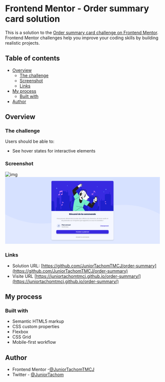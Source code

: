 # Frontend Mentor - Order summary card solution

This is a solution to the [Order summary card challenge on Frontend Mentor](https://www.frontendmentor.io/challenges/order-summary-component-QlPmajDUj). Frontend Mentor challenges help you improve your coding skills by building realistic projects.

## Table of contents

- [Overview](#overview)
  - [The challenge](#the-challenge)
  - [Screenshot](#screenshot)
  - [Links](#links)
- [My process](#my-process)
  - [Built with](#built-with)
- [Author](#author)

## Overview

### The challenge

Users should be able to:

- See hover states for interactive elements

### Screenshot

![img](./screenshot.jpg)![1629251744809.png](image/README-template/1629251744809.png)

### Links

- Solution URL: [https://github.com/JuniorTachomTMCJ/order-summary](https://github.com/JuniorTachomTMCJ/order-summary)
- Visite URL [https://juniortachomtmcj.github.io/order-summary/](https://juniortachomtmcj.github.io/order-summary/)

## My process

### Built with

- Semantic HTML5 markup
- CSS custom properties
- Flexbox
- CSS Grid
- Mobile-first workflow

## Author

- Frontend Mentor -[@JuniorTachomTMCJ](https://www.frontendmentor.io/profile/JuniorTachomTMCJ)
- Twitter - [@JuniorTachom](https://twitter.com/home)
